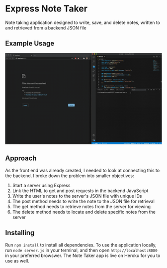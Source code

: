 # Express Note Taker
Note taking application designed to write, save, and delete notes, written to and retrieved from a backend JSON file

## Example Usage
![](./public/usage.gif)

## Approach
As the front end was already created, I needed to look at connecting this to the backend. I broke down the problem into smaller objectives:
1. Start a server using Express
2. Link the HTML to get and post requests in the backend JavaScript
3. Write the user's notes to the server's JSON file with unique IDs
4. The post method needs to write the note to the JSON file for retrieval
5. The get method needs to retrieve notes from the server for viewing
6. The delete method needs to locate and delete specific notes from the server

## Installing
Run `npm install` to install all dependencies. To use the application locally, run `node server.js` in your terminal, and then open `http://localhost:8080` in your preferred browswer. The Note Taker app is live on Heroku for you to use as well.
